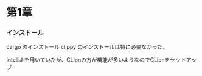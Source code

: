 # 第1章

### インストール
cargo のインストール
clippy のインストールは特に必要なかった。

IntelliJ を用いていたが、CLionの方が機能が多いようなのでCLionをセットアップ